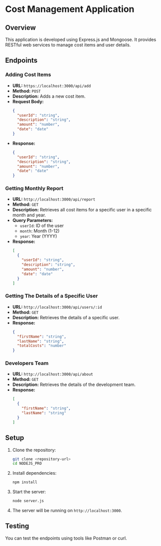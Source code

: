 # Cost Management Application

## Overview

This application is developed using Express.js and Mongoose. It provides RESTful web services to manage cost items and user details.

## Endpoints

### Adding Cost Items
- **URL:** `https://localhost:3000/api/add`
- **Method:** `POST`
- **Description:** Adds a new cost item.
- **Request Body:**
  ```json
  {
    "userId": "string",
    "description": "string",
    "amount": "number",
    "date": "date"
  }
  ```
- **Response:**
  ```json
  {
    "userId": "string",
    "description": "string",
    "amount": "number",
    "date": "date"
  }
  ```

### Getting Monthly Report
- **URL:** `http://localhost:3000/api/report`
- **Method:** `GET`
- **Description:** Retrieves all cost items for a specific user in a specific month and year.
- **Query Parameters:**
  - `userId`: ID of the user
  - `month`: Month (1-12)
  - `year`: Year (YYYY)
- **Response:**
  ```json
  [
    {
      "userId": "string",
      "description": "string",
      "amount": "number",
      "date": "date"
    }
  ]
  ```

### Getting The Details of a Specific User
- **URL:** `http://localhost:3000/api/users/:id`
- **Method:** `GET`
- **Description:** Retrieves the details of a specific user.
- **Response:**
  ```json
  {
    "firstName": "string",
    "lastName": "string",
    "totalCosts": "number"
  }
  ```

### Developers Team
- **URL:** `http://localhost:3000/api/about`
- **Method:** `GET`
- **Description:** Retrieves the details of the development team.
- **Response:**
  ```json
  [
    {
      "firstName": "string",
      "lastName": "string"
    }
  ]
  ```

## Setup

1. Clone the repository:
   ```sh
   git clone <repository-url>
   cd NODEJS_PRO
   ```

2. Install dependencies:
   ```sh
   npm install
   ```

3. Start the server:
   ```sh
   node server.js
   ```

4. The server will be running on `http://localhost:3000`.

## Testing

You can test the endpoints using tools like Postman or curl.
